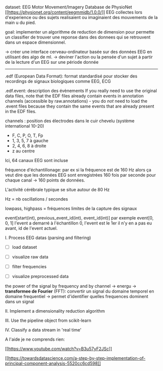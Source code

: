 dataset: EEG Motor Movement/Imagery Database de PhysioNet 
[[https://physionet.org/content/eegmmidb/1.0.0/]]
EEG collectes lors d'experience ou des sujets realisaient ou imaginaient des mouvements de la main u du pied. 


goal: implementer un algorithme de reduction de dimension pour permette un classifier de trouver une reponse dans des donnees qui se retrouvent dans un espace dimensionnel.

-> créer une interface cerveau-ordinateur basée sur des données EEG en utilisant des algo de ml. 
-> deviner l'action ou la pensée d'un sujet à partir de la lecture d'un EEG sur une période donnée

--------------------------------------------

.edf (European Data Format): format standardisé pour stocker des recordings de signaux biologiques comme EEG, ECG

.edf.event: description des évènements 
If you really need to use the original data files, note that the EDF files already contain events in annotation channels (accessible by raw.annotations) - you do *not* need to load the .event files because they contain the same events that are already present in the EDF files.


channels : position des électrodes dans le cuir chevelu (système international 10-20)
- F, C, P, O, T, Fp
- 1, 3, 5, 7 à gauche 
- 2, 4, 6, 8 à droite 
- z au centre

Ici, 64 canaux EEG sont incluse

fréquence d'échantillonage: par ex si la fréquence est de 160 Hz alors ça veut dire que les données EEG sont enregistrées 160 fois par seconde pour chaque canal -> 160 points de données. 

L'activité cérébrale typique se situe autour de 80 Hz

Hz = nb oscillations / secondes

lowpass, highpass = fréquences limites de la capture des signaux

event[start(int), previous_event_id(int), event_id(int)] 
par exemple event[0, 0, 1]
l'event a demarré à l'échantillon 0, l'event est le 1er il n'y en a pas eu avant, id de l'event actuel. 

I. Process EEG datas (parsing and filtering)
- [ ] load dataset
- [ ] visualize raw data
- [ ] filter frequencies
- [ ] visualize preprocessed data


the power of the signal by frequency and by channel
-> energu
-> **transformee de Fourier** (FFT): convertir un signal du domaine temporel en domaine frequentiel
    -> permet d'identifier quelles frequences dominent dans un signal

II. Implement a dimensionality reduction algorithm

III. Use the pipeline object from scikit-learn

IV. Classify a data stream in 'real time'


A l'aide je ne comprends rien:

[[https://www.youtube.com/watch?v=B3u57yF2JSc]]

[[https://towardsdatascience.com/a-step-by-step-implementation-of-principal-component-analysis-5520cc6cd598]]
